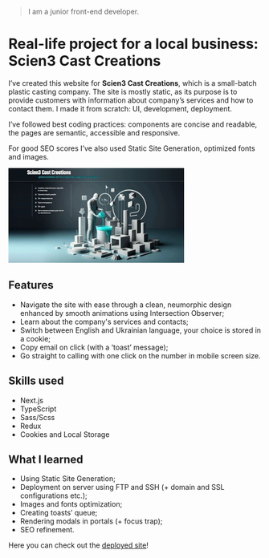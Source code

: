 > I am a junior front-end developer.

# Real-life project for a local business: Scien3 Cast Creations

I’ve created this website for **Scien3 Cast Creations**, which is a small-batch plastic casting company. The site is mostly static, as its purpose is to provide customers with information about company’s services and how to contact them. I made it from scratch: UI, development, deployment.

I’ve followed best coding practices: components are concise and readable, the pages are semantic, accessible and responsive.

For good SEO scores I’ve also used Static Site Generation, optimized fonts and images.

<img src="public/site_screenshot.jpg" width="350" height="189">

## Features

- Navigate the site with ease through a clean, neumorphic design enhanced by smooth animations using Intersection Observer;
- Learn about the company's services and contacts;
- Switch between English and Ukrainian language, your choice is stored in a cookie;
- Copy email on click (with a ‘toast’ message);
- Go straight to calling with one click on the number in mobile screen size.

## Skills used

- Next.js
- TypeScript
- Sass/Scss
- Redux
- Cookies and Local Storage

## What I learned

- Using Static Site Generation;
- Deployment on server using FTP and SSH (+ domain and SSL configurations etc.);
- Images and fonts optimization;
- Creating toasts’ queue;
- Rendering modals in portals (+ focus trap);
- SEO refinement.

Here you can check out the <a href="https://scien3.com/" target="_blank">deployed site</a>!
